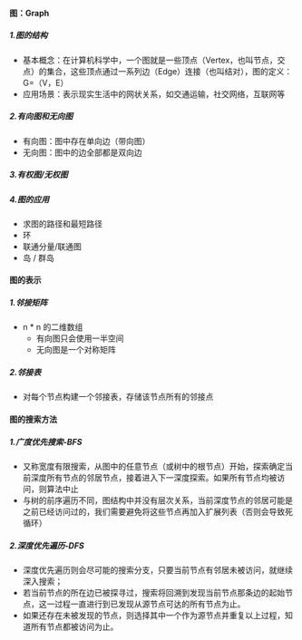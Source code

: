 #### 图：Graph

##### 1.图的结构

- 基本概念：在计算机科学中，一个图就是一些顶点（Vertex，也叫节点，交点）的集合，这些顶点通过一系列边（Edge）连接（也叫结对），图的定义： G=（V，E）
- 应用场景：表示现实生活中的网状关系，如交通运输，社交网络，互联网等

##### 2.有向图和无向图

- 有向图：图中存在单向边（带向图）
- 无向图：图中的边全部都是双向边

##### 3.有权图/无权图

##### 4.图的应用

- 求图的路径和最短路径
- 环
- 联通分量/联通图
- 岛 / 群岛

#### 图的表示

##### 1.邻接矩阵

- n * n 的二维数组
  - 有向图只会使用一半空间
  - 无向图是一个对称矩阵

##### 2.邻接表

- 对每个节点构建一个邻接表，存储该节点所有的邻接点

#### 图的搜索方法

##### 1.广度优先搜索-BFS

- 又称宽度有限搜索，从图中的任意节点（或树中的根节点）开始，探索确定当前深度所有节点的邻居节点，接着进入下一深度探索。如果所有节点均被访问，则算法中止
- 与树的前序遍历不同，图结构中并没有层次关系，当前深度节点的邻居可能是之前已经访问过的，我们需要避免将这些节点再加入扩展列表（否则会导致死循环）

##### 2.深度优先遍历-DFS

- 深度优先遍历则会尽可能的搜索分支，只要当前节点有邻居未被访问，就继续深入搜索；
- 若当前节点的所在边已被探寻过，搜索将回溯到发现当前节点那条边的起始节点，这一过程一直进行到已发现从源节点可达的所有节点为止。
- 如果还存在未被发现的节点，则选择其中一个作为源节点并重复以上过程，知道所有节点都被访问为止。



